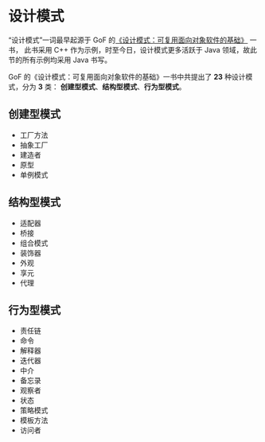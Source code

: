 # 设计模式

“设计模式”一词最早起源于 GoF 的[《设计模式：可复用面向对象软件的基础》](https://book.douban.com/subject/1052241/) 一书，
此书采用 C++ 作为示例，时至今日，设计模式更多活跃于 Java 领域，故此节的所有示例均采用 Java 书写。

GoF 的《设计模式：可复用面向对象软件的基础》一书中共提出了 **23** 种设计模式，分为 **3** 类：
**创建型模式**、**结构型模式**、**行为型模式**。

## 创建型模式

- 工厂方法
- 抽象工厂
- 建造者
- 原型
- 单例模式

## 结构型模式

- 适配器
- 桥接
- 组合模式
- 装饰器
- 外观
- 享元
- 代理

## 行为型模式

- 责任链
- 命令
- 解释器
- 迭代器
- 中介
- 备忘录
- 观察者
- 状态
- 策略模式
- 模板方法
- 访问者
